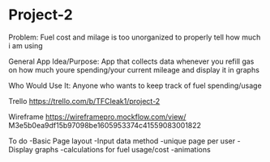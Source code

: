 # Project-2

Problem:
Fuel cost and milage is too unorganized to properly tell how much i am using

General App Idea/Purpose: 
App that collects data whenever you refill gas on how much youre spending/your current mileage and display it in graphs

Who Would Use It: 
Anyone who wants to keep track of fuel spending/usage

Trello
https://trello.com/b/TFCIeak1/project-2

Wireframe
https://wireframepro.mockflow.com/view/  
M3e5b0ea9df15b97098be1605953374c41559083001822

To do 
-Basic Page layout
-Input data method
-unique page per user
-Display graphs
-calculations for fuel usage/cost
-animations


